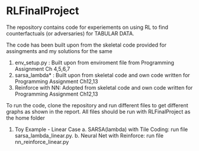 # RLFinalProject

The repository contains code for experiements on using RL to find counterfactuals (or adversaries) for TABULAR DATA.

The code has been built upon from the skeletal code provided for assingments and my solutions for the same
1. env_setup.py : Built upon from enviroment file from Programming Assignment Ch 4,5,6,7
2. sarsa_lambda* : Built upon from skeletal code and own code written for Programming Assignment Ch12,13
3. Reinforce with NN: Adopted from skeletal code and own code written for Programming Assignment Ch12,13

To run the code, clone the repository and run different files to get different graphs as shown in the report. All files should be run with RLFinalProject as the home folder
1. Toy Example - Linear Case 
  a. SARSA(lambda) with Tile Coding: run file sarsa_lambda_linear.py.
  b. Neural Net with Reinforce: run file nn_reinforce_linear.py
